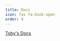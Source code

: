 ```yaml
---
title: Docs
icon: fas fa-book-open
order: 4
---
```


[Toby's Docs](https://docs.tobyqin.cn/)

<script>window.location.href = 'https://docs.tobyqin.cn/';</script>
